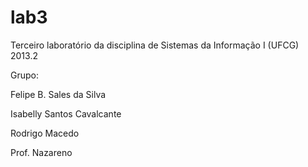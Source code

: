 ﻿lab3
====

Terceiro laboratório da disciplina de Sistemas da Informação I (UFCG) 2013.2

Grupo: 

Felipe B. Sales da Silva

Isabelly Santos Cavalcante

Rodrigo Macedo

Prof. Nazareno

